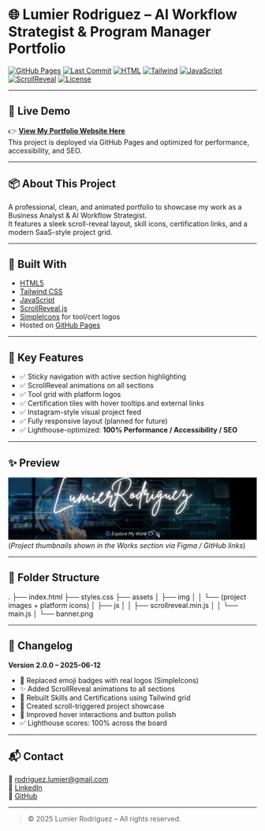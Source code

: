 # 🌐 Lumier Rodriguez – AI Workflow Strategist & Program Manager Portfolio

[![GitHub Pages](https://img.shields.io/badge/GitHub%20Pages-success-brightgreen?style=flat-square&logo=github)](https://fundscatcher.github.io)
[![Last Commit](https://img.shields.io/badge/last%20commit-today-purple?style=flat-square)](https://github.com/FundsCatcher/lumrodpro.github.io/commits/main)
[![HTML](https://img.shields.io/badge/HTML-100%25-orange?style=flat-square&logo=html5&logoColor=white)](https://developer.mozilla.org/en-US/docs/Web/HTML)
[![Tailwind](https://img.shields.io/badge/Tailwind_CSS-✓-38B2AC?style=flat-square&logo=tailwind-css&logoColor=white)](https://tailwindcss.com/)
[![JavaScript](https://img.shields.io/badge/JavaScript-enabled-yellow?style=flat-square&logo=javascript&logoColor=black)](https://developer.mozilla.org/en-US/docs/Web/JavaScript)
[![ScrollReveal](https://img.shields.io/badge/ScrollReveal-animation-blue?style=flat-square)](https://scrollrevealjs.org/)
[![License](https://img.shields.io/badge/License-Proprietary-red?style=flat-square)](LICENSE)

---

## 🚀 Live Demo

👉 **[View My Portfolio Website Here](https://fundscatcher.github.io/lumrodpro.github.io/)**  
This project is deployed via GitHub Pages and optimized for performance, accessibility, and SEO.

---

## 📦 About This Project

A professional, clean, and animated portfolio to showcase my work as a Business Analyst & AI Workflow Strategist.  
It features a sleek scroll-reveal layout, skill icons, certification links, and a modern SaaS-style project grid.

---

## 🧰 Built With

- [HTML5](https://developer.mozilla.org/en-US/docs/Web/HTML)
- [Tailwind CSS](https://tailwindcss.com/)
- [JavaScript](https://developer.mozilla.org/en-US/docs/Web/JavaScript)
- [ScrollReveal.js](https://scrollrevealjs.org/)
- [SimpleIcons](https://simpleicons.org/) for tool/cert logos
- Hosted on [GitHub Pages](https://pages.github.com/)

---

## 🎯 Key Features

- ✅ Sticky navigation with active section highlighting
- ✅ ScrollReveal animations on all sections
- ✅ Tool grid with platform logos
- ✅ Certification tiles with hover tooltips and external links
- ✅ Instagram-style visual project feed
- ✅ Fully responsive layout (planned for future)
- ✅ Lighthouse-optimized: **100% Performance / Accessibility / SEO**

---

## ✨ Preview

![Preview Screenshot](./assets/banner.png)  
(*Project thumbnails shown in the Works section via Figma / GitHub links*)

---

## 📁 Folder Structure
.
├── index.html
├── styles.css
├── assets
│   ├── img
│   │   └── (project images + platform icons)
│   ├── js
│   │   ├── scrollreveal.min.js
│   │   └── main.js
│   └── banner.png

---

## 📜 Changelog

**Version 2.0.0 – 2025-06-12**
- 🔄 Replaced emoji badges with real logos (SimpleIcons)
- ✨ Added ScrollReveal animations to all sections
- 🧠 Rebuilt Skills and Certifications using Tailwind grid
- 💼 Created scroll-triggered project showcase
- 🎨 Improved hover interactions and button polish
- ✅ Lighthouse scores: 100% across the board

---

## 📬 Contact

📧 [rodriguez.lumier@gmail.com](mailto:rodriguez.lumier@gmail.com)  
🔗 [LinkedIn](https://linkedin.com/in/lumrodri)  
🐙 [GitHub](https://github.com/FundsCatcher)

---

> © 2025 Lumier Rodriguez – All rights reserved.
